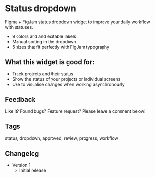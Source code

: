 # Status dropdown

Figma + FigJam status dropdown widget to improve your daily workflow with statuses.

- 9 colors and and editable labels
- Manual sorting in the dropdown
- 5 sizes that fit perfectly with FigJam typography

## What this widget is good for: 

- Track projects and their status
- Show the status of your projects or individual screens
- Use to visualise changes when working asynchronously

## Feedback

Like it? Found bugs? Feature request? Please leave a comment below!

## Tags

status, dropdown, approved, review, progress, workflow 

## Changelog

- Version 1
    - Initial release
